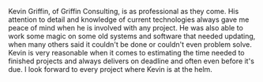 Kevin Griffin, of Griffin Consulting, is as professional as they come. His attention to detail and knowledge of current technologies always gave me peace of mind when he is involved with any project. He was also able to work some magic on some old systems and software that needed updating, when many others said it couldn't be done or couldn't even problem solve. Kevin is very reasonable when it comes to estimating the time needed to finished projects and always delivers on deadline and often even before it's due. I look forward to every project where Kevin is at the helm.
